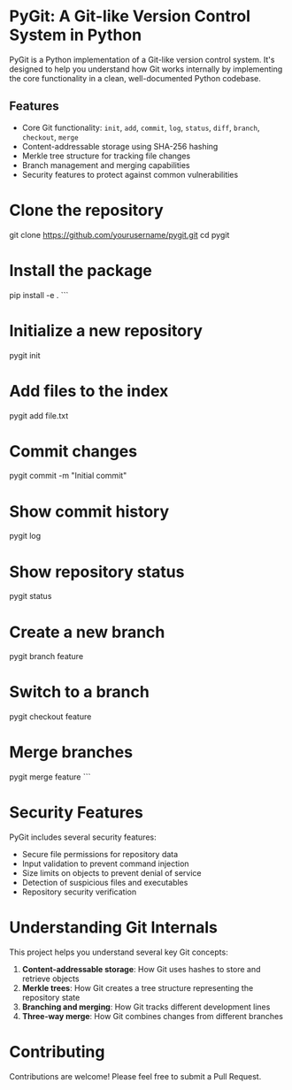 # PyGit: A Git-like Version Control System in Python

PyGit is a Python implementation of a Git-like version control system. It's designed to help you understand how Git works internally by implementing the core functionality in a clean, well-documented Python codebase.

## Features

- Core Git functionality: `init`, `add`, `commit`, `log`, `status`, `diff`, `branch`, `checkout`, `merge`
- Content-addressable storage using SHA-256 hashing
- Merkle tree structure for tracking file changes
- Branch management and merging capabilities
- Security features to protect against common vulnerabilities


# Clone the repository
git clone https://github.com/yourusername/pygit.git
cd pygit

# Install the package
pip install -e .
\`\`\`


# Initialize a new repository
pygit init

# Add files to the index
pygit add file.txt

# Commit changes
pygit commit -m "Initial commit"

# Show commit history
pygit log

# Show repository status
pygit status

# Create a new branch
pygit branch feature

# Switch to a branch
pygit checkout feature

# Merge branches
pygit merge feature
\`\`\`

# Security Features

PyGit includes several security features:

- Secure file permissions for repository data
- Input validation to prevent command injection
- Size limits on objects to prevent denial of service
- Detection of suspicious files and executables
- Repository security verification


# Understanding Git Internals

This project helps you understand several key Git concepts:

1. **Content-addressable storage**: How Git uses hashes to store and retrieve objects
2. **Merkle trees**: How Git creates a tree structure representing the repository state
3. **Branching and merging**: How Git tracks different development lines
4. **Three-way merge**: How Git combines changes from different branches

# Contributing

Contributions are welcome! Please feel free to submit a Pull Request.
